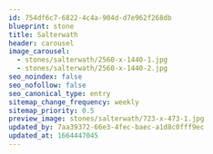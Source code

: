 ```yaml
---
id: 754df6c7-6822-4c4a-904d-d7e962f268db
blueprint: stone
title: Salterwath
header: carousel
image_carousel:
  - stones/salterwath/2560-x-1440-1.jpg
  - stones/salterwath/2560-x-1440-2.jpg
seo_noindex: false
seo_nofollow: false
seo_canonical_type: entry
sitemap_change_frequency: weekly
sitemap_priority: 0.5
preview_image: stones/salterwath/723-x-473-1.jpg
updated_by: 7aa39372-66e3-4fec-baec-a1d8c0fff9ec
updated_at: 1664447045
---
```

